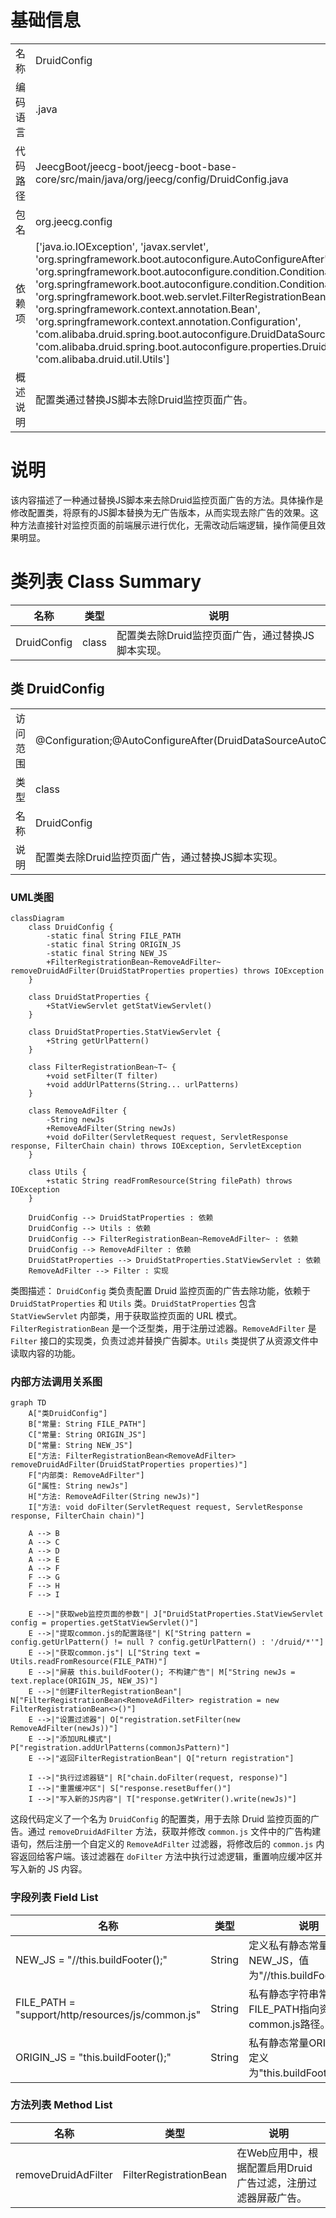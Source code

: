 # 基础信息

|      |      |
|------|------|
| 名称 | DruidConfig |
| 编码语言 | .java |
| 代码路径 | JeecgBoot/jeecg-boot/jeecg-boot-base-core/src/main/java/org/jeecg/config/DruidConfig.java |
| 包名 | org.jeecg.config |
| 依赖项 | ['java.io.IOException', 'javax.servlet', 'org.springframework.boot.autoconfigure.AutoConfigureAfter', 'org.springframework.boot.autoconfigure.condition.ConditionalOnProperty', 'org.springframework.boot.autoconfigure.condition.ConditionalOnWebApplication', 'org.springframework.boot.web.servlet.FilterRegistrationBean', 'org.springframework.context.annotation.Bean', 'org.springframework.context.annotation.Configuration', 'com.alibaba.druid.spring.boot.autoconfigure.DruidDataSourceAutoConfigure', 'com.alibaba.druid.spring.boot.autoconfigure.properties.DruidStatProperties', 'com.alibaba.druid.util.Utils'] |
| 概述说明 | 配置类通过替换JS脚本去除Druid监控页面广告。 |

# 说明

该内容描述了一种通过替换JS脚本来去除Druid监控页面广告的方法。具体操作是修改配置类，将原有的JS脚本替换为无广告版本，从而实现去除广告的效果。这种方法直接针对监控页面的前端展示进行优化，无需改动后端逻辑，操作简便且效果明显。

# 类列表 Class Summary

| 名称   | 类型  | 说明 |
|-------|------|-------------|
| DruidConfig | class | 配置类去除Druid监控页面广告，通过替换JS脚本实现。 |



## 类 DruidConfig

|      |      |
|------|------|
| 访问范围 | @Configuration;@AutoConfigureAfter(DruidDataSourceAutoConfigure.class);public |
| 类型 | class |
| 名称 | DruidConfig |
| 说明 | 配置类去除Druid监控页面广告，通过替换JS脚本实现。 |


### UML类图

```mermaid
classDiagram
    class DruidConfig {
        -static final String FILE_PATH
        -static final String ORIGIN_JS
        -static final String NEW_JS
        +FilterRegistrationBean~RemoveAdFilter~ removeDruidAdFilter(DruidStatProperties properties) throws IOException
    }

    class DruidStatProperties {
        +StatViewServlet getStatViewServlet()
    }

    class DruidStatProperties.StatViewServlet {
        +String getUrlPattern()
    }

    class FilterRegistrationBean~T~ {
        +void setFilter(T filter)
        +void addUrlPatterns(String... urlPatterns)
    }

    class RemoveAdFilter {
        -String newJs
        +RemoveAdFilter(String newJs)
        +void doFilter(ServletRequest request, ServletResponse response, FilterChain chain) throws IOException, ServletException
    }

    class Utils {
        +static String readFromResource(String filePath) throws IOException
    }

    DruidConfig --> DruidStatProperties : 依赖
    DruidConfig --> Utils : 依赖
    DruidConfig --> FilterRegistrationBean~RemoveAdFilter~ : 依赖
    DruidConfig --> RemoveAdFilter : 依赖
    DruidStatProperties --> DruidStatProperties.StatViewServlet : 依赖
    RemoveAdFilter --> Filter : 实现
```

类图描述：
`DruidConfig` 类负责配置 Druid 监控页面的广告去除功能，依赖于 `DruidStatProperties` 和 `Utils` 类。`DruidStatProperties` 包含 `StatViewServlet` 内部类，用于获取监控页面的 URL 模式。`FilterRegistrationBean` 是一个泛型类，用于注册过滤器。`RemoveAdFilter` 是 `Filter` 接口的实现类，负责过滤并替换广告脚本。`Utils` 类提供了从资源文件中读取内容的功能。


### 内部方法调用关系图

```mermaid
graph TD
    A["类DruidConfig"]
    B["常量: String FILE_PATH"]
    C["常量: String ORIGIN_JS"]
    D["常量: String NEW_JS"]
    E["方法: FilterRegistrationBean<RemoveAdFilter> removeDruidAdFilter(DruidStatProperties properties)"]
    F["内部类: RemoveAdFilter"]
    G["属性: String newJs"]
    H["方法: RemoveAdFilter(String newJs)"]
    I["方法: void doFilter(ServletRequest request, ServletResponse response, FilterChain chain)"]

    A --> B
    A --> C
    A --> D
    A --> E
    A --> F
    F --> G
    F --> H
    F --> I

    E -->|"获取web监控页面的参数"| J["DruidStatProperties.StatViewServlet config = properties.getStatViewServlet()"]
    E -->|"提取common.js的配置路径"| K["String pattern = config.getUrlPattern() != null ? config.getUrlPattern() : '/druid/*'"]
    E -->|"获取common.js"| L["String text = Utils.readFromResource(FILE_PATH)"]
    E -->|"屏蔽 this.buildFooter(); 不构建广告"| M["String newJs = text.replace(ORIGIN_JS, NEW_JS)"]
    E -->|"创建FilterRegistrationBean"| N["FilterRegistrationBean<RemoveAdFilter> registration = new FilterRegistrationBean<>()"]
    E -->|"设置过滤器"| O["registration.setFilter(new RemoveAdFilter(newJs))"]
    E -->|"添加URL模式"| P["registration.addUrlPatterns(commonJsPattern)"]
    E -->|"返回FilterRegistrationBean"| Q["return registration"]

    I -->|"执行过滤器链"| R["chain.doFilter(request, response)"]
    I -->|"重置缓冲区"| S["response.resetBuffer()"]
    I -->|"写入新的JS内容"| T["response.getWriter().write(newJs)"]
```

这段代码定义了一个名为 `DruidConfig` 的配置类，用于去除 Druid 监控页面的广告。通过 `removeDruidAdFilter` 方法，获取并修改 `common.js` 文件中的广告构建语句，然后注册一个自定义的 `RemoveAdFilter` 过滤器，将修改后的 `common.js` 内容返回给客户端。该过滤器在 `doFilter` 方法中执行过滤逻辑，重置响应缓冲区并写入新的 JS 内容。

### 字段列表 Field List

| 名称  | 类型  | 说明 |
|-------|-------|------|
| NEW_JS = "//this.buildFooter();" | String | 定义私有静态常量字符串NEW_JS，值为"//this.buildFooter();"。 |
| FILE_PATH = "support/http/resources/js/common.js" | String | 私有静态字符串常量FILE_PATH指向资源文件common.js路径。 |
| ORIGIN_JS = "this.buildFooter();" | String | 私有静态常量ORIGIN_JS定义为"this.buildFooter();"。 |

### 方法列表 Method List

| 名称  | 类型  | 说明 |
|-------|-------|------|
| removeDruidAdFilter | FilterRegistrationBean<RemoveAdFilter> | 在Web应用中，根据配置启用Druid广告过滤，注册过滤器屏蔽广告。 |




